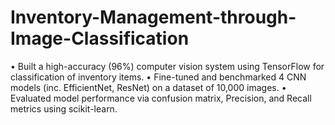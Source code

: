 # Inventory-Management-through-Image-Classification

•	Built a high-accuracy (96%) computer vision system using TensorFlow for classification of inventory items.
•	Fine-tuned and benchmarked 4 CNN models (inc. EfficientNet, ResNet) on a dataset of 10,000 images.
•	Evaluated model performance via confusion matrix, Precision, and Recall metrics using scikit-learn.
